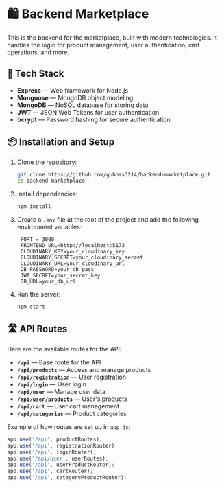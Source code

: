 # 🛍️ Backend Marketplace

This is the backend for the marketplace, built with modern technologies. It handles the logic for product management, user authentication, cart operations, and more.

## 🚀 Tech Stack

- **Express** — Web framework for Node.js
- **Mongoose** — MongoDB object modeling
- **MongoDB** — NoSQL database for storing data
- **JWT** — JSON Web Tokens for user authentication
- **bcrypt** — Password hashing for secure authentication

## 📦 Installation and Setup

1. Clone the repository:
   ```bash
   git clone https://github.com/guboss3214/backend-marketplace.git
   cd backend-marketplace
   ```

2. Install dependencies:
   ```bash
   npm install
   ```

3. Create a `.env` file at the root of the project and add the following environment variables:

   ```env
    PORT = 3000
    FRONTEND_URL=http://localhost:5173
    CLOUDINARY_KEY=your_cloudinary_key
    CLOUDINARY_SECRET=your_cloudinary_secret
    CLOUDINARY_URL=your_cloudinary_url
    DB_PASSWORD=your_db_pass
    JWT_SECRET=your_secret_key
    DB_URL=your_db_url
   ```

4. Run the server:
   ```bash
   npm start
   ```

## 🛣️ API Routes

Here are the available routes for the API:

- **`/api`** — Base route for the API
- **`/api/products`** — Access and manage products
- **`/api/registration`** — User registration
- **`/api/login`** — User login
- **`/api/user`** — Manage user data
- **`/api/user/products`** — User's products
- **`/api/cart`** — User cart management
- **`/api/categories`** — Product categories

Example of how routes are set up in `app.js`:

```js
app.use('/api', productRoutes);
app.use('/api', registrationRouter);
app.use('/api', loginRouter);
app.use('/api/user', userRoutes);
app.use('/api', userProductRouter);
app.use('/api', cartRouter);
app.use('/api', categoryProductRouter);
```
